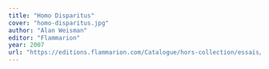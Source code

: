 ```yaml
---
title: "Homo Disparitus"
cover: "homo-disparitus.jpg"
author: "Alan Weisman"
editor: "Flammarion"
year: 2007
url: "https://editions.flammarion.com/Catalogue/hors-collection/essais/homo-disparitus"
---
```

